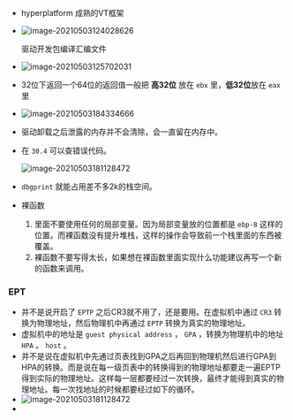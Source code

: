 + hyperplatform 成熟的VT框架

+ ![image-20210503124028626](https://cdn.jsdelivr.net/gh/smallzhong/new-picgo-pic-bed@master/image-20210503124028626.png)

  驱动开发包编译汇编文件

+ ![image-20210503125702031](https://cdn.jsdelivr.net/gh/smallzhong/new-picgo-pic-bed@master/image-20210503125702031.png)

+ 32位下返回一个64位的返回值一般把 **高32位** 放在 `ebx` 里，**低32位**放在 `eax` 里

+ ![image-20210503184334666](https://cdn.jsdelivr.net/gh/smallzhong/new-picgo-pic-bed@master/image-20210503184334666.png)

+ 驱动卸载之后泄露的内存并不会清除，会一直留在内存中。

+ 在 `30.4` 可以查错误代码。

  ![image-20210503181128472](https://cdn.jsdelivr.net/gh/smallzhong/new-picgo-pic-bed@master/image-20210503181128472.png)

+ `dbgprint` 就能占用差不多2k的栈空间。

+ 裸函数

  1. 里面不要使用任何的局部变量。因为局部变量放的位置都是 `ebp-8` 这样的位置。而裸函数没有提升堆栈，这样的操作会导致前一个栈里面的东西被覆盖。
  2. 裸函数不要写得太长，如果想在裸函数里面实现什么功能建议再写一个新的函数来调用。

### EPT

+ 并不是说开启了 `EPTP` 之后CR3就不用了，还是要用。在虚拟机中通过 `CR3` 转换为物理地址，然后物理机中再通过 `EPTP` 转换为真实的物理地址。
+ 虚拟机中的地址是 `guest physical address` ， `GPA` ，转换为物理机中的地址 `HPA` 。 `host` 。
+ 并不是说在虚拟机中先通过页表找到GPA之后再回到物理机然后进行GPA到HPA的转换。而是说在每一级页表中的转换得到的物理地址都要走一遍EPTP得到实际的物理地址。这样每一层都要经过一次转换，最终才能得到真实的物理地址。每一次找地址的时候都要经过如下的循环。
+ ![image-20210503181128472](https://cdn.jsdelivr.net/gh/smallzhong/new-picgo-pic-bed@master/image-20210504132553314.png)
+ 